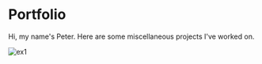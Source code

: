 # Portfolio
Hi, my name's Peter. Here are some miscellaneous projects I've worked on.


![ex1](Campaign_Finance_Dashboard/campaign_dashboard_1.PNG)
